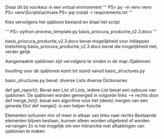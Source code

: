 Draai dit bij voorkeur in een virtual environment
'''
PS> py -m venv venv\
PS> venv\Scripts\activate
PS> pip install -r requirements.txt
'''

Kies vervolgens het sjabloon bestand en draai het script

'''
PS> python process_template.py basis_priocura_productie_v2.3.docx
'''

basis_priocura_productie_v2.3.docx bevat mogelijkheid voor inklappen toelichting
basis_priocura_productie_v2.3.docx bevat die mogelijkheid niet, verder gelijk

Aangemaakte sjablonen zijn vervolgens te vinden in de map /Sjablonen

Invulling voor de sjablonen komt tot stand vanuit basic_structures.py

basic_structures.py bevat:
diverse Lists
diverse Dictionaries

def get_report():
Bevat een List of Lists, iedere List bevat een opbouw van sjablonen. 
De sjablonen worden gemerged in volgorde links --> rechts door
def merge_list():
bevat een algoritme voor het (deels) mergen van een geneste Dict
def merge():
is een helper-functie

Elementen schuiven min of meer in elkaar van links naar rechts
Bestaande elementen blijven bestaan, kunnen alleen worden uitgebreid of worden vervangen
Zo is het mogelijk om een hiërarchie met aftakkingen van sjablonen te maken


